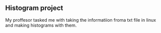 ## Histogram project

My proffesor tasked me with taking the informatiion froma txt file in linux and making histograms with them. 

```
